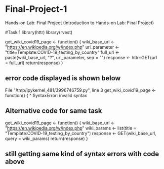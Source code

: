 # Final-Project-1
Hands-on Lab: Final Project (Introduction to Hands-on Lab: Final Project)

#Task 1 
library(httr)
library(rvest)

get_wiki_covid19_page <- function() {
  wiki_base_url <- "https://en.wikipedia.org/w/index.php"
  url_parameter <- "title=Template:COVID-19_testing_by_country"
  full_url <- paste(wiki_base_url, "?", url_parameter, sep = "")
  response <- httr::GET(url = full_url)
  return(response)
}

## error code displayed is shown below
File "/tmp/ipykernel_481/3996746759.py", line 3
    get_wiki_covid19_page <- function() {
                                        ^
SyntaxError: invalid syntax


## Alternative code for same task 
get_wiki_covid19_page <- function() {
wiki_base_url <-  "https://en.wikipedia.org/w/index.php"
wiki_params <- list(title = "Template:COVID-19_testing_by_country")
response <- GET(wiki_base_url, query = wiki_params)
return(response)
}

## still getting same kind of syntax errors with code above
   
